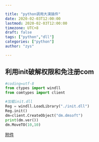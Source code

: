 ```yaml
---

title: "python调用大漠插件"
date: 2020-02-03T12:00:00
lastmod: 2020-02-03T12:00:00
timezone: UTC+8
draft: false
tags: ["python","dll"]
categories: ["python"]
author: "zys"

---
```



## 利用init破解权限和免注册com

```python
#coding=utf-8
from ctypes import windll
from comtypes import client

#加载init.dll
Reg = windll.LoadLibrary("./init.dll")
Reg.init()
dm=client.CreateObject("dm.dmsoft")
print(dm.ver())
dm.MoveTO(10,10)
```
[附件](https://mega.lanzous.com/iFkDAelptti)

